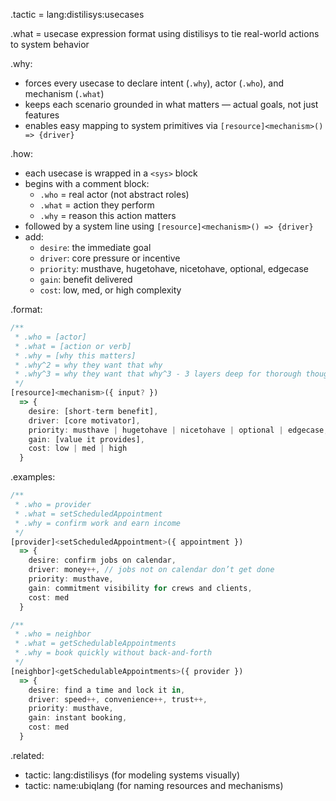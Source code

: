 .tactic = lang:distilisys:usecases

.what = usecase expression format using distilisys to tie real-world actions to system behavior

.why:
  - forces every usecase to declare intent (`.why`), actor (`.who`), and mechanism (`.what`)
  - keeps each scenario grounded in what matters — actual goals, not just features
  - enables easy mapping to system primitives via `[resource]<mechanism>() => {driver}`

.how:
  - each usecase is wrapped in a `<sys>` block
  - begins with a comment block:
    - `.who` = real actor (not abstract roles)
    - `.what` = action they perform
    - `.why` = reason this action matters
  - followed by a system line using `[resource]<mechanism>() => {driver}`
  - add:
    - `desire`: the immediate goal
    - `driver`: core pressure or incentive
    - `priority`: musthave, hugetohave, nicetohave, optional, edgecase
    - `gain`: benefit delivered
    - `cost`: low, med, or high complexity

.format:
```ts
/**
 * .who = [actor]
 * .what = [action or verb]
 * .why = [why this matters]
 * .why^2 = why they want that why
 * .why^3 = why they want that why^3 - 3 layers deep for thorough thought
 */
[resource]<mechanism>({ input? })
  => {
    desire: [short-term benefit],
    driver: [core motivator],
    priority: musthave | hugetohave | nicetohave | optional | edgecase,
    gain: [value it provides],
    cost: low | med | high
  }
```

.examples:

```ts
/**
 * .who = provider
 * .what = setScheduledAppointment
 * .why = confirm work and earn income
 */
[provider]<setScheduledAppointment>({ appointment })
  => {
    desire: confirm jobs on calendar,
    driver: money++, // jobs not on calendar don’t get done
    priority: musthave,
    gain: commitment visibility for crews and clients,
    cost: med
  }
```

```ts
/**
 * .who = neighbor
 * .what = getSchedulableAppointments
 * .why = book quickly without back-and-forth
 */
[neighbor]<getSchedulableAppointments>({ provider })
  => {
    desire: find a time and lock it in,
    driver: speed++, convenience++, trust++,
    priority: musthave,
    gain: instant booking,
    cost: med
  }
```

.related:
  - tactic: lang:distilisys (for modeling systems visually)
  - tactic: name:ubiqlang (for naming resources and mechanisms)
